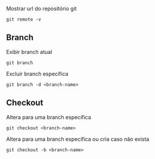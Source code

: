Mostrar url do repositório git

    git remote -v


## Branch

Exibir branch atual

    git branch

Excluir branch específica

    git branch -d <branch-name>

## Checkout

Altera para uma branch específica

    git checkout <branch-name>

Altera para uma branch específica ou cria caso não exista 

    git checkout -b <branch-name>
